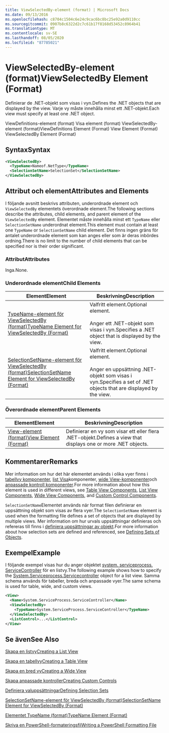 ```yaml
---
title: ViewSelectedBy-element (format) | Microsoft Docs
ms.date: 09/13/2016
ms.openlocfilehash: c8704c1504c6e24c9cac6bc8bc25e92a0d9110cc
ms.sourcegitcommit: 0907b8c6322d2c7c61b17f8168d53452c8964b41
ms.translationtype: MT
ms.contentlocale: sv-SE
ms.lasthandoff: 08/05/2020
ms.locfileid: "87785021"
---
```

# <a name="viewselectedby-element-format"></a><span data-ttu-id="ae259-102">ViewSelectedBy-element (format)</span><span class="sxs-lookup"><span data-stu-id="ae259-102">ViewSelectedBy Element (Format)</span></span>

<span data-ttu-id="ae259-103">Definierar de .NET-objekt som visas i vyn.</span><span class="sxs-lookup"><span data-stu-id="ae259-103">Defines the .NET objects that are displayed by the view.</span></span> <span data-ttu-id="ae259-104">Varje vy måste innehålla minst ett .NET-objekt.</span><span class="sxs-lookup"><span data-stu-id="ae259-104">Each view must specify at least one .NET object.</span></span>

<span data-ttu-id="ae259-105">ViewDefinitions-element (format) Visa element (format) ViewSelectedBy-element (format)</span><span class="sxs-lookup"><span data-stu-id="ae259-105">ViewDefinitions Element (Format) View Element (Format) ViewSelectedBy Element (Format)</span></span>

## <a name="syntax"></a><span data-ttu-id="ae259-106">Syntax</span><span class="sxs-lookup"><span data-stu-id="ae259-106">Syntax</span></span>

```xml
<ViewSelectedBy>
  <TypeName>Nameof.NetType</TypeName>
  <SelectionSetName>SelectionSet</SelectionSetName>
</ViewSelectedBy>
```

## <a name="attributes-and-elements"></a><span data-ttu-id="ae259-107">Attribut och element</span><span class="sxs-lookup"><span data-stu-id="ae259-107">Attributes and Elements</span></span>

<span data-ttu-id="ae259-108">I följande avsnitt beskrivs attributen, underordnade element och `ViewSelectedBy` elementets överordnade element.</span><span class="sxs-lookup"><span data-stu-id="ae259-108">The following sections describe the attributes, child elements, and parent element of the `ViewSelectedBy` element.</span></span> <span data-ttu-id="ae259-109">Elementet måste innehålla minst ett `TypeName` eller `SelectionSetName` underordnat element.</span><span class="sxs-lookup"><span data-stu-id="ae259-109">This element must contain at least one `TypeName` or `SelectionSetName` child element.</span></span> <span data-ttu-id="ae259-110">Det finns ingen gräns för antalet underordnade element som kan anges eller som är deras inbördes ordning.</span><span class="sxs-lookup"><span data-stu-id="ae259-110">There is no limit to the number of child elements that can be specified nor is their order significant.</span></span>

### <a name="attributes"></a><span data-ttu-id="ae259-111">Attribut</span><span class="sxs-lookup"><span data-stu-id="ae259-111">Attributes</span></span>

<span data-ttu-id="ae259-112">Inga.</span><span class="sxs-lookup"><span data-stu-id="ae259-112">None.</span></span>

### <a name="child-elements"></a><span data-ttu-id="ae259-113">Underordnade element</span><span class="sxs-lookup"><span data-stu-id="ae259-113">Child Elements</span></span>

|<span data-ttu-id="ae259-114">Element</span><span class="sxs-lookup"><span data-stu-id="ae259-114">Element</span></span>|<span data-ttu-id="ae259-115">Beskrivning</span><span class="sxs-lookup"><span data-stu-id="ae259-115">Description</span></span>|
|-------------|-----------------|
|[<span data-ttu-id="ae259-116">TypeName-element för ViewSelectedBy (format)</span><span class="sxs-lookup"><span data-stu-id="ae259-116">TypeName Element for ViewSelectedBy (Format)</span></span>](./typename-element-for-viewselectedby-format.md)|<span data-ttu-id="ae259-117">Valfritt element.</span><span class="sxs-lookup"><span data-stu-id="ae259-117">Optional element.</span></span><br /><br /> <span data-ttu-id="ae259-118">Anger ett .NET-objekt som visas i vyn.</span><span class="sxs-lookup"><span data-stu-id="ae259-118">Specifies a .NET object that is displayed by the view.</span></span>|
|[<span data-ttu-id="ae259-119">SelectionSetName-element för ViewSelectedBy (format)</span><span class="sxs-lookup"><span data-stu-id="ae259-119">SelectionSetName Element for ViewSelectedBy (Format)</span></span>](./selectionsetname-element-for-viewselectedby-format.md)|<span data-ttu-id="ae259-120">Valfritt element.</span><span class="sxs-lookup"><span data-stu-id="ae259-120">Optional element.</span></span><br /><br /> <span data-ttu-id="ae259-121">Anger en uppsättning .NET-objekt som visas i vyn.</span><span class="sxs-lookup"><span data-stu-id="ae259-121">Specifies a set of .NET objects that are displayed by the view.</span></span>|

### <a name="parent-elements"></a><span data-ttu-id="ae259-122">Överordnade element</span><span class="sxs-lookup"><span data-stu-id="ae259-122">Parent Elements</span></span>

|<span data-ttu-id="ae259-123">Element</span><span class="sxs-lookup"><span data-stu-id="ae259-123">Element</span></span>|<span data-ttu-id="ae259-124">Beskrivning</span><span class="sxs-lookup"><span data-stu-id="ae259-124">Description</span></span>|
|-------------|-----------------|
|[<span data-ttu-id="ae259-125">View-element (format)</span><span class="sxs-lookup"><span data-stu-id="ae259-125">View Element (Format)</span></span>](./view-element-format.md)|<span data-ttu-id="ae259-126">Definierar en vy som visar ett eller flera .NET-objekt.</span><span class="sxs-lookup"><span data-stu-id="ae259-126">Defines a view that displays one or more .NET objects.</span></span>|

## <a name="remarks"></a><span data-ttu-id="ae259-127">Kommentarer</span><span class="sxs-lookup"><span data-stu-id="ae259-127">Remarks</span></span>

<span data-ttu-id="ae259-128">Mer information om hur det här elementet används i olika vyer finns i [tabellvy komponenter](./creating-a-table-view.md), [list Visa](./creating-a-list-view.md)komponenter, [wide View-komponenter](./creating-a-wide-view.md)och [anpassade kontroll komponenter](./creating-custom-controls.md).</span><span class="sxs-lookup"><span data-stu-id="ae259-128">For more information about how this element is used in different views, see [Table View Components](./creating-a-table-view.md), [List View Components](./creating-a-list-view.md), [Wide View Components](./creating-a-wide-view.md), and [Custom Control Components](./creating-custom-controls.md).</span></span>

<span data-ttu-id="ae259-129">`SelectionSetName`Elementet används när format filen definierar en uppsättning objekt som visas av flera vyer.</span><span class="sxs-lookup"><span data-stu-id="ae259-129">The `SelectionSetName` element is used when the formatting file defines a set of objects that are displayed by multiple views.</span></span> <span data-ttu-id="ae259-130">Mer information om hur urvals uppsättningar definieras och refereras till finns i [definiera uppsättningar av objekt](./defining-selection-sets.md).</span><span class="sxs-lookup"><span data-stu-id="ae259-130">For more information about how selection sets are defined and referenced, see [Defining Sets of Objects](./defining-selection-sets.md).</span></span>

## <a name="example"></a><span data-ttu-id="ae259-131">Exempel</span><span class="sxs-lookup"><span data-stu-id="ae259-131">Example</span></span>

<span data-ttu-id="ae259-132">I följande exempel visas hur du anger objektet [system. serviceprocess. ServiceController](/dotnet/api/System.ServiceProcess.ServiceController) för en listvy.</span><span class="sxs-lookup"><span data-stu-id="ae259-132">The following example shows how to specify the [System.Serviceprocess.Servicecontroller](/dotnet/api/System.ServiceProcess.ServiceController) object for a list view.</span></span> <span data-ttu-id="ae259-133">Samma schema används för tabeller, breda och anpassade vyer.</span><span class="sxs-lookup"><span data-stu-id="ae259-133">The same schema is used for table, wide, and custom views.</span></span>

```xml
<View>
  <Name>System.ServiceProcess.ServiceController</Name>
  <ViewSelectedBy>
    <TypeName>System.ServiceProcess.ServiceController</TypeName>
  </ViewSelectedBy>
  <ListControl>...</ListControl>
</View>
```

## <a name="see-also"></a><span data-ttu-id="ae259-134">Se även</span><span class="sxs-lookup"><span data-stu-id="ae259-134">See Also</span></span>

[<span data-ttu-id="ae259-135">Skapa en listvy</span><span class="sxs-lookup"><span data-stu-id="ae259-135">Creating a List View</span></span>](./creating-a-list-view.md)

[<span data-ttu-id="ae259-136">Skapa en tabellvy</span><span class="sxs-lookup"><span data-stu-id="ae259-136">Creating a Table View</span></span>](./creating-a-table-view.md)

[<span data-ttu-id="ae259-137">Skapa en bred vy</span><span class="sxs-lookup"><span data-stu-id="ae259-137">Creating a Wide View</span></span>](./creating-a-wide-view.md)

[<span data-ttu-id="ae259-138">Skapa anpassade kontroller</span><span class="sxs-lookup"><span data-stu-id="ae259-138">Creating Custom Controls</span></span>](./creating-custom-controls.md)

[<span data-ttu-id="ae259-139">Definiera valuppsättningar</span><span class="sxs-lookup"><span data-stu-id="ae259-139">Defining Selection Sets</span></span>](./defining-selection-sets.md)

[<span data-ttu-id="ae259-140">SelectionSetName-element för ViewSelectedBy (format)</span><span class="sxs-lookup"><span data-stu-id="ae259-140">SelectionSetName Element for ViewSelectedBy (Format)</span></span>](./selectionsetname-element-for-viewselectedby-format.md)

[<span data-ttu-id="ae259-141">Elementet TypeName (format)</span><span class="sxs-lookup"><span data-stu-id="ae259-141">TypeName Element (Format)</span></span>](./typename-element-for-viewselectedby-format.md)

[<span data-ttu-id="ae259-142">Skriva en PowerShell-formateringsfil</span><span class="sxs-lookup"><span data-stu-id="ae259-142">Writing a PowerShell Formatting File</span></span>](./writing-a-powershell-formatting-file.md)

